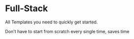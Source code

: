 # Full-Stack

All Templates you need to quickly get started.


Don't have to start from scratch every single time, saves time
